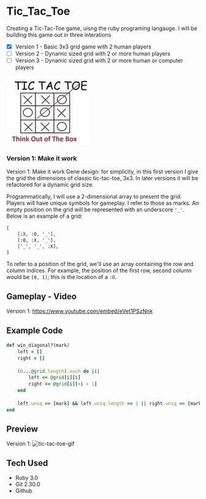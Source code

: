 # Tic_Tac_Toe
Creating a Tic-Tac-Toe game, uisng the ruby programing langauge. I will be building this game out in three interations
- [x] Version 1 - Basic 3x3 grid game with 2 human players
- [ ] Version 2 - Dynamic sized grid with 2 or more human players
- [ ] Version 3 - Dynamic sized grid with 2 or more human or computer players

![tic-tac-toe-image](/images/tic-tac-toe-image.jpg)

### Version 1: Make it work
Version 1: Make it work
Gene design: for simplicity, in this first version I give the grid the dimensions of classic tic-tac-toe, 3x3. In later versions it will be refactored for a dynamic grid size.

Programmatically, I will use a 2-dimensional array to present the grid. Players will have unique symbols for gameplay. I refer to those as marks. An empty position on the grid will be represented with an underscore ```'_'```. Below is an example of a grid:
```
[
    [:X, :O, '_'],
    [:O, :X, '_'],
    ['_', '_', :X],
]
```
To refer to a position of the grid, we'll use an array containing the row and column indices. For example, the position of the first row, second column would be ```[0, 1]```; this is the location of a ```:O```.


## Gameplay - Video
Version 1: https://www.youtube.com/embed/eVet1PSzNnk

## Example Code
```Ruby
def win_diagonal?(mark)
    left = []
    right = []

    (0...@grid.length).each do |i|
        left << @grid[i][i]
        right << @grid[i][-i - 1]
    end

    left.uniq == [mark] && left.uniq.length == 1 || right.uniq == [mark] && right.uniq.length == 1
end
```
## Preview
Version 1: 
![tic-tac-toe-gif](https://media.giphy.com/media/CglKKzymX4Pm7aJvwE/giphy.gif)

## Tech Used
- Ruby 3.0
- Git 2.30.0
- Github
